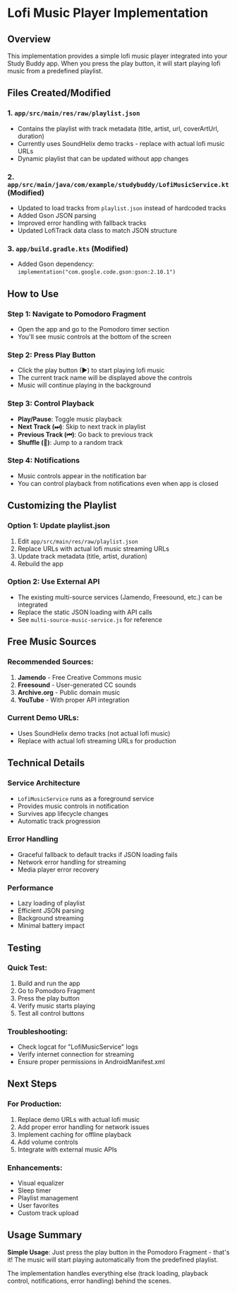 # Lofi Music Player Implementation

## Overview
This implementation provides a simple lofi music player integrated into your Study Buddy app. When you press the play button, it will start playing lofi music from a predefined playlist.

## Files Created/Modified

### 1. `app/src/main/res/raw/playlist.json`
- Contains the playlist with track metadata (title, artist, url, coverArtUrl, duration)
- Currently uses SoundHelix demo tracks - replace with actual lofi music URLs
- Dynamic playlist that can be updated without app changes

### 2. `app/src/main/java/com/example/studybuddy/LofiMusicService.kt` (Modified)
- Updated to load tracks from `playlist.json` instead of hardcoded tracks
- Added Gson JSON parsing
- Improved error handling with fallback tracks
- Updated LofiTrack data class to match JSON structure

### 3. `app/build.gradle.kts` (Modified)
- Added Gson dependency: `implementation("com.google.code.gson:gson:2.10.1")`

## How to Use

### Step 1: Navigate to Pomodoro Fragment
- Open the app and go to the Pomodoro timer section
- You'll see music controls at the bottom of the screen

### Step 2: Press Play Button
- Click the play button (▶) to start playing lofi music
- The current track name will be displayed above the controls
- Music will continue playing in the background

### Step 3: Control Playback
- **Play/Pause**: Toggle music playback
- **Next Track (⏭)**: Skip to next track in playlist
- **Previous Track (⏮)**: Go back to previous track
- **Shuffle (🔀)**: Jump to a random track

### Step 4: Notifications
- Music controls appear in the notification bar
- You can control playback from notifications even when app is closed

## Customizing the Playlist

### Option 1: Update playlist.json
1. Edit `app/src/main/res/raw/playlist.json`
2. Replace URLs with actual lofi music streaming URLs
3. Update track metadata (title, artist, duration)
4. Rebuild the app

### Option 2: Use External API
- The existing multi-source services (Jamendo, Freesound, etc.) can be integrated
- Replace the static JSON loading with API calls
- See `multi-source-music-service.js` for reference

## Free Music Sources

### Recommended Sources:
1. **Jamendo** - Free Creative Commons music
2. **Freesound** - User-generated CC sounds
3. **Archive.org** - Public domain music
4. **YouTube** - With proper API integration

### Current Demo URLs:
- Uses SoundHelix demo tracks (not actual lofi music)
- Replace with actual lofi streaming URLs for production

## Technical Details

### Service Architecture
- `LofiMusicService` runs as a foreground service
- Provides music controls in notification
- Survives app lifecycle changes
- Automatic track progression

### Error Handling
- Graceful fallback to default tracks if JSON loading fails
- Network error handling for streaming
- Media player error recovery

### Performance
- Lazy loading of playlist
- Efficient JSON parsing
- Background streaming
- Minimal battery impact

## Testing

### Quick Test:
1. Build and run the app
2. Go to Pomodoro Fragment
3. Press the play button
4. Verify music starts playing
5. Test all control buttons

### Troubleshooting:
- Check logcat for "LofiMusicService" logs
- Verify internet connection for streaming
- Ensure proper permissions in AndroidManifest.xml

## Next Steps

### For Production:
1. Replace demo URLs with actual lofi music
2. Add proper error handling for network issues
3. Implement caching for offline playback
4. Add volume controls
5. Integrate with external music APIs

### Enhancements:
- Visual equalizer
- Sleep timer
- Playlist management
- User favorites
- Custom track upload

## Usage Summary

**Simple Usage**: Just press the play button in the Pomodoro Fragment - that's it! The music will start playing automatically from the predefined playlist.

The implementation handles everything else (track loading, playback control, notifications, error handling) behind the scenes.

